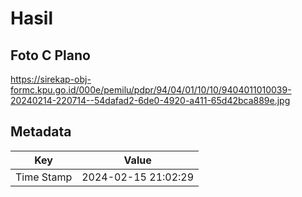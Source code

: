 # Hasil

## Foto C Plano

https://sirekap-obj-formc.kpu.go.id/000e/pemilu/pdpr/94/04/01/10/10/9404011010039-20240214-220714--54dafad2-6de0-4920-a411-65d42bca889e.jpg


## Metadata

| Key        | Value               |
| ---------- | ------------------- |
| Time Stamp | 2024-02-15 21:02:29 |



